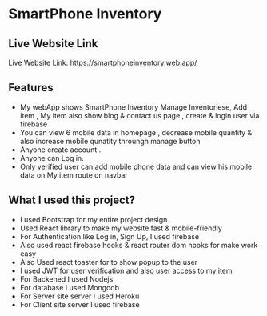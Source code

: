 # SmartPhone Inventory

## Live Website Link

Live Website Link: https://smartphoneinventory.web.app/

## Features

- My webApp shows SmartPhone Inventory Manage Inventoriese, Add item , My item also show blog & contact us page , create & login user via firebase
- You can view 6 mobile data in homepage , decrease mobile quantity & also increase mobile qunatity throungh manage button
- Anyone create account .
- Anyone can Log in.
- Only verified user can add mobile phone data and can view his mobile data on My item route on navbar

## What I used this project?

- I used Bootstrap for my entire project design
- Used React library to make my website fast & mobile-friendly
- For Authentication like Log in, Sign Up, I used firebase
- Also used react firebase hooks & react router dom hooks for make work easy
- Also Used react toaster for to show popup to the user
- I used JWT for user verification and also user access to my item
- For Backened I used Nodejs
- For database I used Mongodb
- For Server site server I used Heroku
- For Client site server I used firebase
